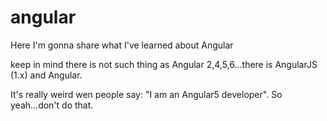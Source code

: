 # angular
Here I'm gonna share what I've learned about Angular

keep in mind there is not such thing as Angular 2,4,5,6...there is AngularJS (1.x) and Angular.

It's really weird wen people say: "I am an Angular5 developer". So yeah...don't do that.